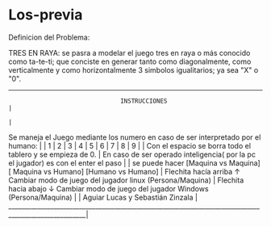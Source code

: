 # Los-previa


Definicion del Problema:

TRES EN RAYA: se pasra a modelar el juego tres en raya o más conocido como ta-te-ti; que conciste en generar tanto como diagonalmente, como verticalmente y como 
horizontalmente 3 simbolos igualitarios; ya sea "X" o "0".

______________________________________________________________________________________________________
                                   INSTRUCCIONES                                                      |
                                                                                                      |
Se maneja el Juego mediante los numero en caso de ser interpretado por el humano:                     |
                                                                                                      |
1 | 2 | 3                                                                                             |
4 | 5 | 6                                                                                             |
7 | 8 | 9                                                                                             |
                                                                                                      |
Con el espacio se borra todo el tablero y se empieza de 0.                                            |
En caso de ser operado inteligencia( por la pc el jugador) es con el enter el paso                    |
                                                                                                      |
se puede hacer  [Maquina vs Maquina] [ Maquina vs Humano] [Humano vs Humano]                          |
Flechita hacía arriba ↑ Cambiar modo de juego del jugador linux (Persona/Maquina)                     |
Flechita hacia abajo ↓ Cambiar modo de juego del jugador Windows (Persona/Maquina)                    |
                                                                                                      |
Aguiar Lucas y Sebastián Zinzala                                                                      |
______________________________________________________________________________________________________|                                                                                                      
                                                                                                      
